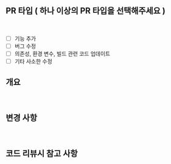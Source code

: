 ## PR 타입 ( 하나 이상의 PR 타입을 선택해주세요 )

<br>

- [ ] 기능 추가
- [ ] 버그 수정
- [ ] 의존성, 환경 변수, 빌드 관련 코드 업데이트
- [ ] 기타 사소한 수정

## 개요

<br>

## 변경 사항

<br>

## 코드 리뷰시 참고 사항

<br>
